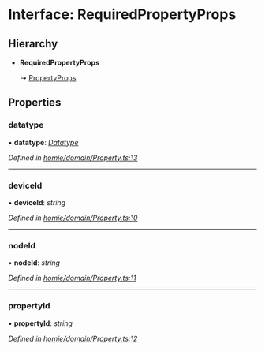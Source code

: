 # Interface: RequiredPropertyProps

## Hierarchy

* **RequiredPropertyProps**

  ↳ [PropertyProps](propertyprops.md)

## Properties

###  datatype

• **datatype**: *[Datatype](../classes/datatype.md)*

*Defined in [homie/domain/Property.ts:13](https://github.com/AlejandroHerr/homieiot.ts/blob/1330521/src/homie/domain/Property.ts#L13)*

___

###  deviceId

• **deviceId**: *string*

*Defined in [homie/domain/Property.ts:10](https://github.com/AlejandroHerr/homieiot.ts/blob/1330521/src/homie/domain/Property.ts#L10)*

___

###  nodeId

• **nodeId**: *string*

*Defined in [homie/domain/Property.ts:11](https://github.com/AlejandroHerr/homieiot.ts/blob/1330521/src/homie/domain/Property.ts#L11)*

___

###  propertyId

• **propertyId**: *string*

*Defined in [homie/domain/Property.ts:12](https://github.com/AlejandroHerr/homieiot.ts/blob/1330521/src/homie/domain/Property.ts#L12)*
